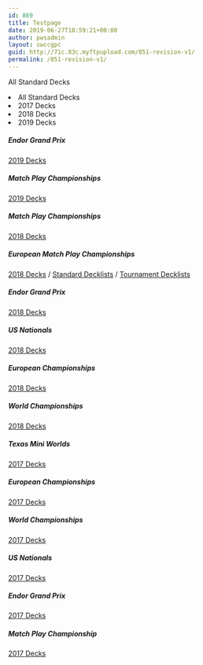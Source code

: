```yaml
---
id: 869
title: Testpage
date: 2019-06-27T18:59:21+00:00
author: pwsadmin
layout: swccgpc
guid: http://71c.83c.myftpupload.com/851-revision-v1/
permalink: /851-revision-v1/
---
```

 All Standard Decks 

<li data-filter="*">
  All Standard Decks
</li>
<li data-filter=".category-2017-decks" data-term="2017-decks">
  2017 Decks
</li>
<li data-filter=".category-2018-decks" data-term="2018-decks">
  2018 Decks
</li>
<li data-filter=".category-2019-decks" data-term="2019-decks">
  2019 Decks
</li>

<meta itemscope itemprop="mainEntityOfPage" itemtype="https://schema.org/WebPage" itemid="http://71c.83c.myftpupload.com/endor-grand-prix-3/" content="Endor Grand Prix" />

<meta itemprop="datePublished" content="2019-06-27" />

<meta itemprop="dateModified" content="2019-06-27" />

<meta itemprop="name" content="Star Wars Players Committee" />

<meta itemprop="url" content="http://71c.83c.myftpupload.com/author/pwsadmin/" />

<meta itemprop="name" content="pwsadmin" />

<meta itemprop="interactionType" content="https://schema.org/CommentAction" />

<meta itemprop="userInteractionCount" content="0" />

[](http://71c.83c.myftpupload.com/endor-grand-prix-3/) 

<h5 itemprop="headline">
  Endor Grand Prix
</h5>

[2019 Decks](http://71c.83c.myftpupload.com/category/tournament-decklists/standard-decklists/2019-decks/) 

<meta itemscope itemprop="mainEntityOfPage" itemtype="https://schema.org/WebPage" itemid="http://71c.83c.myftpupload.com/match-play-championships-2/" content="Match Play Championships" />

<meta itemprop="datePublished" content="2019-06-27" />

<meta itemprop="dateModified" content="2019-06-27" />

<meta itemprop="name" content="Star Wars Players Committee" />

<meta itemprop="url" content="http://71c.83c.myftpupload.com/author/pwsadmin/" />

<meta itemprop="name" content="pwsadmin" />

<meta itemprop="interactionType" content="https://schema.org/CommentAction" />

<meta itemprop="userInteractionCount" content="0" />

[](http://71c.83c.myftpupload.com/match-play-championships-2/) 

<h5 itemprop="headline">
  Match Play Championships
</h5>

[2019 Decks](http://71c.83c.myftpupload.com/category/tournament-decklists/standard-decklists/2019-decks/) 

<meta itemscope itemprop="mainEntityOfPage" itemtype="https://schema.org/WebPage" itemid="http://71c.83c.myftpupload.com/match-play-championships/" content="Match Play Championships" />

<meta itemprop="datePublished" content="2019-06-27" />

<meta itemprop="dateModified" content="2019-06-27" />

<meta itemprop="name" content="Star Wars Players Committee" />

<meta itemprop="url" content="http://71c.83c.myftpupload.com/author/pwsadmin/" />

<meta itemprop="name" content="pwsadmin" />

<meta itemprop="interactionType" content="https://schema.org/CommentAction" />

<meta itemprop="userInteractionCount" content="0" />

[](http://71c.83c.myftpupload.com/match-play-championships/) 

<h5 itemprop="headline">
  Match Play Championships
</h5>

[2018 Decks](http://71c.83c.myftpupload.com/category/tournament-decklists/standard-decklists/2018-decks/) 

<meta itemscope itemprop="mainEntityOfPage" itemtype="https://schema.org/WebPage" itemid="http://71c.83c.myftpupload.com/european-match-play-championships/" content="European Match Play Championships" />

<meta itemprop="datePublished" content="2019-06-27" />

<meta itemprop="dateModified" content="2019-06-27" />

<meta itemprop="name" content="Star Wars Players Committee" />

<meta itemprop="url" content="http://71c.83c.myftpupload.com/author/pwsadmin/" />

<meta itemprop="name" content="pwsadmin" />

<meta itemprop="interactionType" content="https://schema.org/CommentAction" />

<meta itemprop="userInteractionCount" content="0" />

[](http://71c.83c.myftpupload.com/european-match-play-championships/) 

<h5 itemprop="headline">
  European Match Play Championships
</h5>

[2018 Decks](http://71c.83c.myftpupload.com/category/tournament-decklists/standard-decklists/2018-decks/) / [Standard Decklists](http://71c.83c.myftpupload.com/category/tournament-decklists/standard-decklists/) / [Tournament Decklists](http://71c.83c.myftpupload.com/category/tournament-decklists/) 

<meta itemscope itemprop="mainEntityOfPage" itemtype="https://schema.org/WebPage" itemid="http://71c.83c.myftpupload.com/endor-grand-prix-2/" content="Endor Grand Prix" />

<meta itemprop="datePublished" content="2019-06-27" />

<meta itemprop="dateModified" content="2019-06-27" />

<meta itemprop="name" content="Star Wars Players Committee" />

<meta itemprop="url" content="http://71c.83c.myftpupload.com/author/pwsadmin/" />

<meta itemprop="name" content="pwsadmin" />

<meta itemprop="interactionType" content="https://schema.org/CommentAction" />

<meta itemprop="userInteractionCount" content="0" />

[](http://71c.83c.myftpupload.com/endor-grand-prix-2/) 

<h5 itemprop="headline">
  Endor Grand Prix
</h5>

[2018 Decks](http://71c.83c.myftpupload.com/category/tournament-decklists/standard-decklists/2018-decks/) 

<meta itemscope itemprop="mainEntityOfPage" itemtype="https://schema.org/WebPage" itemid="http://71c.83c.myftpupload.com/us-nationals-2/" content="US Nationals" />

<meta itemprop="datePublished" content="2019-06-27" />

<meta itemprop="dateModified" content="2019-06-27" />

<meta itemprop="name" content="Star Wars Players Committee" />

<meta itemprop="url" content="http://71c.83c.myftpupload.com/author/pwsadmin/" />

<meta itemprop="name" content="pwsadmin" />

<meta itemprop="interactionType" content="https://schema.org/CommentAction" />

<meta itemprop="userInteractionCount" content="0" />

[](http://71c.83c.myftpupload.com/us-nationals-2/) 

<h5 itemprop="headline">
  US Nationals
</h5>

[2018 Decks](http://71c.83c.myftpupload.com/category/tournament-decklists/standard-decklists/2018-decks/) 

<meta itemscope itemprop="mainEntityOfPage" itemtype="https://schema.org/WebPage" itemid="http://71c.83c.myftpupload.com/european-championships-2/" content="European Championships" />

<meta itemprop="datePublished" content="2019-06-27" />

<meta itemprop="dateModified" content="2019-06-27" />

<meta itemprop="name" content="Star Wars Players Committee" />

<meta itemprop="url" content="http://71c.83c.myftpupload.com/author/pwsadmin/" />

<meta itemprop="name" content="pwsadmin" />

<meta itemprop="interactionType" content="https://schema.org/CommentAction" />

<meta itemprop="userInteractionCount" content="0" />

[](http://71c.83c.myftpupload.com/european-championships-2/) 

<h5 itemprop="headline">
  European Championships
</h5>

[2018 Decks](http://71c.83c.myftpupload.com/category/tournament-decklists/standard-decklists/2018-decks/) 

<meta itemscope itemprop="mainEntityOfPage" itemtype="https://schema.org/WebPage" itemid="http://71c.83c.myftpupload.com/world-championships-2/" content="World Championships" />

<meta itemprop="datePublished" content="2019-06-27" />

<meta itemprop="dateModified" content="2019-06-27" />

<meta itemprop="name" content="Star Wars Players Committee" />

<meta itemprop="url" content="http://71c.83c.myftpupload.com/author/pwsadmin/" />

<meta itemprop="name" content="pwsadmin" />

<meta itemprop="interactionType" content="https://schema.org/CommentAction" />

<meta itemprop="userInteractionCount" content="0" />

[](http://71c.83c.myftpupload.com/world-championships-2/) 

<h5 itemprop="headline">
  World Championships
</h5>

[2018 Decks](http://71c.83c.myftpupload.com/category/tournament-decklists/standard-decklists/2018-decks/) 

<meta itemscope itemprop="mainEntityOfPage" itemtype="https://schema.org/WebPage" itemid="http://71c.83c.myftpupload.com/texas-mini-worlds/" content="Texas Mini Worlds" />

<meta itemprop="datePublished" content="2019-06-27" />

<meta itemprop="dateModified" content="2019-06-27" />

<meta itemprop="name" content="Star Wars Players Committee" />

<meta itemprop="url" content="http://71c.83c.myftpupload.com/author/pwsadmin/" />

<meta itemprop="name" content="pwsadmin" />

<meta itemprop="interactionType" content="https://schema.org/CommentAction" />

<meta itemprop="userInteractionCount" content="0" />

[](http://71c.83c.myftpupload.com/texas-mini-worlds/) 

<h5 itemprop="headline">
  Texas Mini Worlds
</h5>

[2017 Decks](http://71c.83c.myftpupload.com/category/tournament-decklists/standard-decklists/2017-decks/) 

<meta itemscope itemprop="mainEntityOfPage" itemtype="https://schema.org/WebPage" itemid="http://71c.83c.myftpupload.com/european-championships/" content="European Championships" />

<meta itemprop="datePublished" content="2019-06-27" />

<meta itemprop="dateModified" content="2019-06-27" />

<meta itemprop="name" content="Star Wars Players Committee" />

<meta itemprop="url" content="http://71c.83c.myftpupload.com/author/pwsadmin/" />

<meta itemprop="name" content="pwsadmin" />

<meta itemprop="interactionType" content="https://schema.org/CommentAction" />

<meta itemprop="userInteractionCount" content="0" />

[](http://71c.83c.myftpupload.com/european-championships/) 

<h5 itemprop="headline">
  European Championships
</h5>

[2017 Decks](http://71c.83c.myftpupload.com/category/tournament-decklists/standard-decklists/2017-decks/) 

<meta itemscope itemprop="mainEntityOfPage" itemtype="https://schema.org/WebPage" itemid="http://71c.83c.myftpupload.com/world-championships/" content="World Championships" />

<meta itemprop="datePublished" content="2019-06-27" />

<meta itemprop="dateModified" content="2019-06-27" />

<meta itemprop="name" content="Star Wars Players Committee" />

<meta itemprop="url" content="http://71c.83c.myftpupload.com/author/pwsadmin/" />

<meta itemprop="name" content="pwsadmin" />

<meta itemprop="interactionType" content="https://schema.org/CommentAction" />

<meta itemprop="userInteractionCount" content="0" />

[](http://71c.83c.myftpupload.com/world-championships/) 

<h5 itemprop="headline">
  World Championships
</h5>

[2017 Decks](http://71c.83c.myftpupload.com/category/tournament-decklists/standard-decklists/2017-decks/) 

<meta itemscope itemprop="mainEntityOfPage" itemtype="https://schema.org/WebPage" itemid="http://71c.83c.myftpupload.com/us-nationals/" content="US Nationals" />

<meta itemprop="datePublished" content="2019-06-27" />

<meta itemprop="dateModified" content="2019-06-27" />

<meta itemprop="name" content="Star Wars Players Committee" />

<meta itemprop="url" content="http://71c.83c.myftpupload.com/author/pwsadmin/" />

<meta itemprop="name" content="pwsadmin" />

<meta itemprop="interactionType" content="https://schema.org/CommentAction" />

<meta itemprop="userInteractionCount" content="0" />

[](http://71c.83c.myftpupload.com/us-nationals/) 

<h5 itemprop="headline">
  US Nationals
</h5>

[2017 Decks](http://71c.83c.myftpupload.com/category/tournament-decklists/standard-decklists/2017-decks/) 

<meta itemscope itemprop="mainEntityOfPage" itemtype="https://schema.org/WebPage" itemid="http://71c.83c.myftpupload.com/endor-grand-prix/" content="Endor Grand Prix" />

<meta itemprop="datePublished" content="2019-06-27" />

<meta itemprop="dateModified" content="2019-06-27" />

<meta itemprop="name" content="Star Wars Players Committee" />

<meta itemprop="url" content="http://71c.83c.myftpupload.com/author/pwsadmin/" />

<meta itemprop="name" content="pwsadmin" />

<meta itemprop="interactionType" content="https://schema.org/CommentAction" />

<meta itemprop="userInteractionCount" content="0" />

[](http://71c.83c.myftpupload.com/endor-grand-prix/) 

<h5 itemprop="headline">
  Endor Grand Prix
</h5>

[2017 Decks](http://71c.83c.myftpupload.com/category/tournament-decklists/standard-decklists/2017-decks/) 

<meta itemscope itemprop="mainEntityOfPage" itemtype="https://schema.org/WebPage" itemid="http://71c.83c.myftpupload.com/match-play-championship/" content="Match Play Championship" />

<meta itemprop="datePublished" content="2019-06-27" />

<meta itemprop="dateModified" content="2019-06-27" />

<meta itemprop="name" content="Star Wars Players Committee" />

<meta itemprop="url" content="http://71c.83c.myftpupload.com/author/pwsadmin/" />

<meta itemprop="name" content="pwsadmin" />

<meta itemprop="interactionType" content="https://schema.org/CommentAction" />

<meta itemprop="userInteractionCount" content="0" />

[](http://71c.83c.myftpupload.com/match-play-championship/) 

<h5 itemprop="headline">
  Match Play Championship
</h5>

[2017 Decks](http://71c.83c.myftpupload.com/category/tournament-decklists/standard-decklists/2017-decks/)